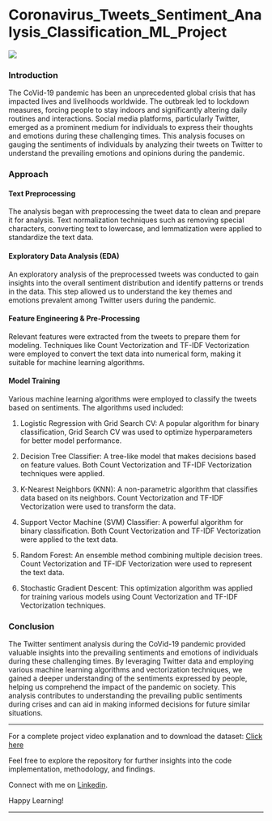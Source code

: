 # Coronavirus_Tweets_Sentiment_Analysis_Classification_ML_Project

![](https://digiday.com/wp-content/uploads/sites/3/2023/01/twitter-flatline-digiday-gif.gif?w=800&h=466&crop=1)


### Introduction

The CoVid-19 pandemic has been an unprecedented global crisis that has impacted lives and livelihoods worldwide. The outbreak led to lockdown measures, forcing people to stay indoors and significantly altering daily routines and interactions. Social media platforms, particularly Twitter, emerged as a prominent medium for individuals to express their thoughts and emotions during these challenging times. This analysis focuses on gauging the sentiments of individuals by analyzing their tweets on Twitter to understand the prevailing emotions and opinions during the pandemic.

### Approach

#### Text Preprocessing

The analysis began with preprocessing the tweet data to clean and prepare it for analysis. Text normalization techniques such as removing special characters, converting text to lowercase, and lemmatization were applied to standardize the text data.

#### Exploratory Data Analysis (EDA)

An exploratory analysis of the preprocessed tweets was conducted to gain insights into the overall sentiment distribution and identify patterns or trends in the data. This step allowed us to understand the key themes and emotions prevalent among Twitter users during the pandemic.

#### Feature Engineering & Pre-Processing

Relevant features were extracted from the tweets to prepare them for modeling. Techniques like Count Vectorization and TF-IDF Vectorization were employed to convert the text data into numerical form, making it suitable for machine learning algorithms.

#### Model Training

Various machine learning algorithms were employed to classify the tweets based on sentiments. The algorithms used included:

1. Logistic Regression with Grid Search CV: A popular algorithm for binary classification, Grid Search CV was used to optimize hyperparameters for better model performance.

2. Decision Tree Classifier: A tree-like model that makes decisions based on feature values. Both Count Vectorization and TF-IDF Vectorization techniques were applied.

3. K-Nearest Neighbors (KNN): A non-parametric algorithm that classifies data based on its neighbors. Count Vectorization and TF-IDF Vectorization were used to transform the data.

4. Support Vector Machine (SVM) Classifier: A powerful algorithm for binary classification. Both Count Vectorization and TF-IDF Vectorization were applied to the text data.

5. Random Forest: An ensemble method combining multiple decision trees. Count Vectorization and TF-IDF Vectorization were used to represent the text data.

6. Stochastic Gradient Descent: This optimization algorithm was applied for training various models using Count Vectorization and TF-IDF Vectorization techniques.

### Conclusion

The Twitter sentiment analysis during the CoVid-19 pandemic provided valuable insights into the prevailing sentiments and emotions of individuals during these challenging times. By leveraging Twitter data and employing various machine learning algorithms and vectorization techniques, we gained a deeper understanding of the sentiments expressed by people, helping us comprehend the impact of the pandemic on society. This analysis contributes to understanding the prevailing public sentiments during crises and can aid in making informed decisions for future similar situations.
**************************************************************************************************************************************************
For a complete project video explanation and to download the dataset: [Click here](https://drive.google.com/drive/folders/1rhMrhCXsIxd3veJvPRtw46Ec_rmL7-9v?usp=sharing)

Feel free to explore the repository for further insights into the code implementation, methodology, and findings.

Connect with me on [Linkedin](https://www.linkedin.com/in/rudraashish-sengupta-5ab66575/).

Happy Learning!
**************************************************************************************************************************************************
